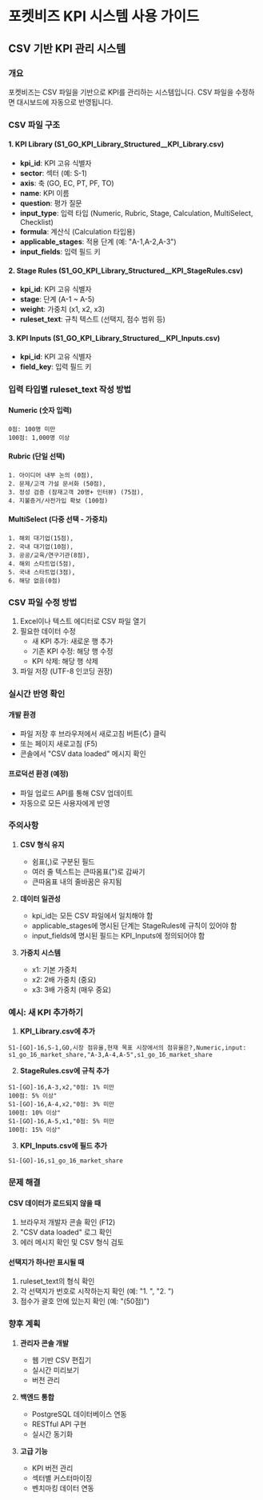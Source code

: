 # 포켓비즈 KPI 시스템 사용 가이드

## CSV 기반 KPI 관리 시스템

### 개요
포켓비즈는 CSV 파일을 기반으로 KPI를 관리하는 시스템입니다. CSV 파일을 수정하면 대시보드에 자동으로 반영됩니다.

### CSV 파일 구조

#### 1. KPI Library (S1_GO_KPI_Library_Structured__KPI_Library.csv)
- **kpi_id**: KPI 고유 식별자
- **sector**: 섹터 (예: S-1)
- **axis**: 축 (GO, EC, PT, PF, TO)
- **name**: KPI 이름
- **question**: 평가 질문
- **input_type**: 입력 타입 (Numeric, Rubric, Stage, Calculation, MultiSelect, Checklist)
- **formula**: 계산식 (Calculation 타입용)
- **applicable_stages**: 적용 단계 (예: "A-1,A-2,A-3")
- **input_fields**: 입력 필드 키

#### 2. Stage Rules (S1_GO_KPI_Library_Structured__KPI_StageRules.csv)
- **kpi_id**: KPI 고유 식별자
- **stage**: 단계 (A-1 ~ A-5)
- **weight**: 가중치 (x1, x2, x3)
- **ruleset_text**: 규칙 텍스트 (선택지, 점수 범위 등)

#### 3. KPI Inputs (S1_GO_KPI_Library_Structured__KPI_Inputs.csv)
- **kpi_id**: KPI 고유 식별자
- **field_key**: 입력 필드 키

### 입력 타입별 ruleset_text 작성 방법

#### Numeric (숫자 입력)
```
0점: 100명 미만
100점: 1,000명 이상
```

#### Rubric (단일 선택)
```
1. 아이디어 내부 논의 (0점), 
2. 문제/고객 가설 문서화 (50점),
3. 정성 검증 (잠재고객 20명+ 인터뷰) (75점),
4. 지불증거/사전가입 확보 (100점)
```

#### MultiSelect (다중 선택 - 가중치)
```
1. 해외 대기업(15점), 
2. 국내 대기업(10점), 
3. 공공/교육/연구기관(8점), 
4. 해외 스타트업(5점), 
5. 국내 스타트업(3점), 
6. 해당 없음(0점)
```

### CSV 파일 수정 방법

1. Excel이나 텍스트 에디터로 CSV 파일 열기
2. 필요한 데이터 수정
   - 새 KPI 추가: 새로운 행 추가
   - 기존 KPI 수정: 해당 행 수정
   - KPI 삭제: 해당 행 삭제
3. 파일 저장 (UTF-8 인코딩 권장)

### 실시간 반영 확인

#### 개발 환경
- 파일 저장 후 브라우저에서 새로고침 버튼(↻) 클릭
- 또는 페이지 새로고침 (F5)
- 콘솔에서 "CSV data loaded" 메시지 확인

#### 프로덕션 환경 (예정)
- 파일 업로드 API를 통해 CSV 업데이트
- 자동으로 모든 사용자에게 반영

### 주의사항

1. **CSV 형식 유지**
   - 쉼표(,)로 구분된 필드
   - 여러 줄 텍스트는 큰따옴표(")로 감싸기
   - 큰따옴표 내의 줄바꿈은 유지됨

2. **데이터 일관성**
   - kpi_id는 모든 CSV 파일에서 일치해야 함
   - applicable_stages에 명시된 단계는 StageRules에 규칙이 있어야 함
   - input_fields에 명시된 필드는 KPI_Inputs에 정의되어야 함

3. **가중치 시스템**
   - x1: 기본 가중치
   - x2: 2배 가중치 (중요)
   - x3: 3배 가중치 (매우 중요)

### 예시: 새 KPI 추가하기

1. **KPI_Library.csv에 추가**
```csv
S1-[GO]-16,S-1,GO,시장 점유율,현재 목표 시장에서의 점유율은?,Numeric,input: s1_go_16_market_share,"A-3,A-4,A-5",s1_go_16_market_share
```

2. **StageRules.csv에 규칙 추가**
```csv
S1-[GO]-16,A-3,x2,"0점: 1% 미만
100점: 5% 이상"
S1-[GO]-16,A-4,x2,"0점: 3% 미만
100점: 10% 이상"
S1-[GO]-16,A-5,x1,"0점: 5% 미만
100점: 15% 이상"
```

3. **KPI_Inputs.csv에 필드 추가**
```csv
S1-[GO]-16,s1_go_16_market_share
```

### 문제 해결

#### CSV 데이터가 로드되지 않을 때
1. 브라우저 개발자 콘솔 확인 (F12)
2. "CSV data loaded" 로그 확인
3. 에러 메시지 확인 및 CSV 형식 검토

#### 선택지가 하나만 표시될 때
1. ruleset_text의 형식 확인
2. 각 선택지가 번호로 시작하는지 확인 (예: "1. ", "2. ")
3. 점수가 괄호 안에 있는지 확인 (예: "(50점)")

### 향후 계획

1. **관리자 콘솔 개발**
   - 웹 기반 CSV 편집기
   - 실시간 미리보기
   - 버전 관리

2. **백엔드 통합**
   - PostgreSQL 데이터베이스 연동
   - RESTful API 구현
   - 실시간 동기화

3. **고급 기능**
   - KPI 버전 관리
   - 섹터별 커스터마이징
   - 벤치마킹 데이터 연동